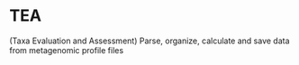# TEA
(Taxa Evaluation and Assessment) Parse, organize, calculate and save data from metagenomic profile files
